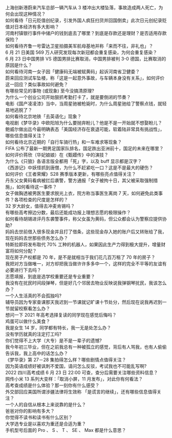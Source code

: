 上海创新港蔚来汽车总部一辆汽车从 3 楼冲出大楼坠落，事故造成两人死亡，为何会出现这种情况？  
如何看待「日元贬值创纪录，引发外国人疯狂扫货并回国倒卖」此次日元创纪录贬值对日本经济有多大影响？  
河南村镇银行事件中储户的钱到底去了哪里？到底是存款还是理财？是否适用存款保险？  
如何看待齐鲁一号雷达卫星拍摄美军航母基地并称「来而不往，非礼也」？  
6 月 21 日美国 569 万人研究发现每次新冠都会重复感染，为何会重复感染？  
6 月 23 日中国男排 VS 德国男排比赛取消，中国男排被判 3-0 德国，比赛取消的原因是什么？  
如何看待河南一女子因「健康码无端被赋黄码」起诉河南省卫健委？  
蔚来回应测试车坠楼，称「这是一起意外事故，与车辆本身没有关系」，如何评价这一回应？类似事故如何避免？  
有哪些常见的事物 (或现象) 至今没搞清原理?  
为什么一个创业公司开始狠抓考勤打卡了，就是要倒闭的节奏？  
电影《国产凌凌漆》当中，当周星驰被枪毙时，为什么周星驰给了警察点钱，就轻易地逃脱了？  
如何看待北京地铁「去英语化」现象？  
电视剧《梦华录》中欧阳旭为什么要抛弃盼儿？他是不是一开始就不想娶盼儿？  
鲍威尔做出迄今最明确表态「美国经济存在衰退可能，软着陆非常具有挑战性」，哪些信息值得关注？  
如何看待北京近期的「自行车骑行热」和一车难求等现象？  
FIFA 公布了最新一期男足国家队排名，国足跌出亚洲前十，国足的未来在哪里？  
如何评价蒋欣（华妃娘娘）在《甄嬛传》中的演技？  
为什么《只狼》各语言版全都用「死」字，以及 buff 显示都是汉字？  
《西游记》中妖怪抓到唐僧，为什么不赶紧吃一口？这是不是最大的硬伤？  
如何评价《王者荣耀》S28 赛季版本更新，有哪些亮点值得关注？  
丹东父女黄码看病被拦后袭警，警方通报「女子被拘十日，其父被采取强制措施」，如何看待这一事件？  
女子做胸透被男医生要求脱光上衣，院方称当事医生离岗 7 天，如何避免此类事件？各项检查的尺度是怎样的？  
32 岁大龄女，值得去冲麦肯锡吗？  
有哪些高考擦边分数，最后还能成功报上理想志愿的极限操作？  
如何看待胡锡进评丹东袭警事件，称父女虽为黄码，但公众都会认为警察应提供协助?  
妈妈去世前借入很多现金并且打了借条，这些现金存入她的账户后又转账给了我，现在妈妈去世那些债务怎么办？  
特斯拉即将发布取代 70% 工种的机器人，如果因此生产力得到极大提升，增量财富将如何分配？  
现在房子产权都是 70 年，是不是就相当于我们花几百万租了 70 年的房子？  
我把对方当做唯一，对方却把我当做许许多多中一个，这样的完全不平等的友谊有必要进行下去吗？  
志愿填报，到底是选学校重要还是专业重要？  
我没有在扰民时间段弹琴，但是好几个邻居去物业反映说我弹钢琴扰民，我该怎么办？  
一个人生活真的不会孤独吗?  
辅导员因为专家查课那天我迟到一节课就记旷课十节处分，然后现在说我再迟到一节就留校察看怎么办？  
想问一下 2021 年高考选择复读的同学现在感觉后悔吗？  
鸡蛋可以做什么美食？  
我是女生 14 岁，同学都有特长，我一无是处怎么办？  
没有学历就真的注定打工吗?  
你们觉得不上大学（大专）是不是一辈子的遗憾?  
我今年初三毕业，但在之前我总有一种被孤立的感觉，背后有人骂我，也有人偷偷告诉我，我上高中的话怎么办？  
《梦华录》第 27－28 集拍得怎么样？哪些剧情点值得关注？  
因为英语成绩好被讽刺不爱国，请问怎么反驳，考试我也不可能乱写啊?  
2022 四川高考成绩 6 月 23 日 22:00 可查，查分后需要关注哪些资料信息？  
网传小米 13 系列大变样：「取消小屏，11 月发布」，对此你有何看法？  
高考查成绩是什么体验？那一刻你有什么感受？  
外交部回应美国所谓涉疆法律将生效称 「是谎言的继续」，还有哪些信息值得关注？  
一个人的自信从根本上来说靠的是什么？  
爸爸对你的影响有多大？  
你觉得不读书和读书有什么区别？  
大学选专业是以喜欢为重还是合适为重？  
手机型号后面的 Pro 、 S 、 T 、 SE 、 Max 都是什么意思？  
